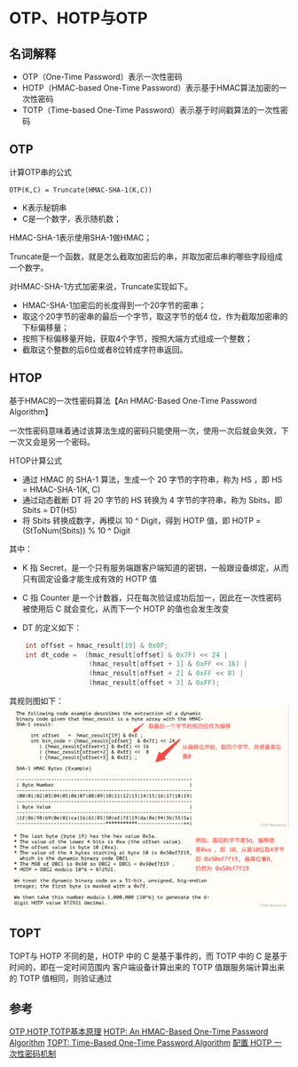 # OTP、HOTP与OTP

## 名词解释

* OTP（One-Time Password）表示一次性密码
* HOTP（HMAC-based One-Time Password）表示基于HMAC算法加密的一次性密码
* TOTP（Time-based One-Time Password）表示基于时间戳算法的一次性密码



## OTP

计算OTP串的公式
```
OTP(K,C) = Truncate(HMAC-SHA-1(K,C))
```

* K表示秘钥串
* C是一个数字，表示随机数；

HMAC-SHA-1表示使用SHA-1做HMAC；

Truncate是一个函数，就是怎么截取加密后的串，并取加密后串的哪些字段组成一个数字。

对HMAC-SHA-1方式加密来说，Truncate实现如下。

* HMAC-SHA-1加密后的长度得到一个20字节的密串；
* 取这个20字节的密串的最后一个字节，取这字节的低4 位，作为截取加密串的下标偏移量；
* 按照下标偏移量开始，获取4个字节，按照大端方式组成一个整数；
* 截取这个整数的后6位或者8位转成字符串返回。

## HTOP

基于HMAC的一次性密码算法【An HMAC-Based One-Time Password Algorithm】

一次性密码意味着通过该算法生成的密码只能使用一次，使用一次后就会失效，下一次又会是另一个密码。

HTOP计算公式
* 通过 HMAC 的 SHA-1 算法，生成一个 20 字节的字符串，称为 HS ，即 HS = HMAC-SHA-1(K, C)
* 通过动态截断 DT 将 20 字节的 HS 转换为 4 字节的字符串，称为 Sbits，即 Sbits = DT(HS)
* 将 Sbits 转换成数字，再模以 10 ^ Digit，得到 HOTP 值，即 HOTP = (StToNum(Sbits)) % 10 ^ Digit

其中：
* K 指 Secret，是一个只有服务端跟客户端知道的密钥，一般跟设备绑定，从而只有固定设备才能生成有效的 HOTP 值

* C 指 Counter 是一个计数器，只在每次验证成功后加一，因此在一次性密码被使用后 C 就会变化，从而下一个 HOTP 的值也会发生改变

* DT 的定义如下：
```c
    int offset = hmac_result[19] & 0x0F;
    int dt_code =  (hmac_result[offset] & 0x7F) << 24 |
                    (hmac_result[offset + 1] & 0xFF << 16) |
                    (hmac_result[offset + 2] & 0xFF << 8) |
                    (hmac_result[offset + 3] & 0xFF);

```

其规则图如下：
![avatar](images/TOPT_DT1.png)
![avatar](images/TOPT_DT2.png)



## TOPT





TOPT与 HOTP 不同的是，HOTP 中的 C 是基于事件的，而 TOTP 中的 C 是基于时间的，即在一定时间范围内 客户端设备计算出来的 TOTP 值跟服务端计算出来的 TOTP 值相同，则验证通过

## 参考
[OTP,HOTP,TOTP基本原理](https://blog.csdn.net/weixin_37569048/article/details/80257368)
[HOTP: An HMAC-Based One-Time Password Algorithm](https://datatracker.ietf.org/doc/html/rfc4226)
[TOPT: Time-Based One-Time Password Algorithm](https://datatracker.ietf.org/doc/html/rfc6238)
[配置 HOTP 一次性密码机制](https://www.ibm.com/docs/zh/sva/9.0.5?topic=authentication-configuring-hotp-one-time-password-mechanism)